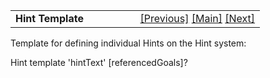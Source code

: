 ---
---
<table width="100%" data-border="0" data-cellspacing="0"
data-cellpadding="3" data-bgcolor="#C0C0C0">
<colgroup>
<col style="width: 50%" />
<col style="width: 50%" />
</colgroup>
<tbody>
<tr>
<td style="text-align: left;"><strong>Hint Template<br />
</strong></td>
<td style="text-align: right;"><a href="goaltemplate.html">[Previous]</a>
<a href="generalintroduction.html">[Main]</a> <a
href="menuitemtemplate.html">[Next]</a></td>
</tr>
</tbody>
</table>

  
Template for defining individual Hints on the Hint system:  
  
Hint template 'hintText' \[referencedGoals\]?   
  
  
